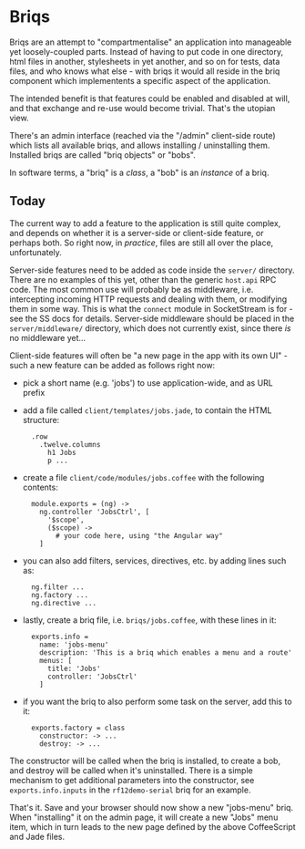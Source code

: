 # Briqs

Briqs are an attempt to "compartmentalise" an application into manageable yet
loosely-coupled parts. Instead of having to put code in one directory, html
files in another, stylesheets in yet another, and so on for tests, data files,
and who knows what else - with briqs it would all reside in the briq component
which implementents a specific aspect of the application.

The intended benefit is that features could be enabled and disabled at will,
and that exchange and re-use would become trivial. That's the utopian view.

There's an admin interface (reached via the "/admin" client-side route) which
lists all available briqs, and allows installing / uninstalling them. Installed
briqs are called "briq objects" or "bobs".

In software terms, a "briq" is a _class_, a "bob" is an _instance_ of a briq.

## Today

The current way to add a feature to the application is still quite complex, and
depends on whether it is a server-side or client-side feature, or perhaps both.
So right now, in _practice_, files are still all over the place, unfortunately.

Server-side features need to be added as code inside the `server/` directory.
There are no examples of this yet, other than the generic `host.api` RPC code.
The most common use will probably be as middleware, i.e. intercepting incoming
HTTP requests and dealing with them, or modifying them in some way. This is what
the `connect` module in SocketStream is for - see the SS docs for details.
Server-side middleware should be placed in the `server/middleware/` directory,
which does not currently exist, since there _is_ no middleware yet...

Client-side features will often be "a new page in the app with its own UI" -
such a new feature can be added as follows right now:

* pick a short name (e.g. 'jobs') to use application-wide, and as URL prefix

* add a file called `client/templates/jobs.jade`, to contain the HTML structure:

        .row
          .twelve.columns
            h1 Jobs
            p ...

* create a file `client/code/modules/jobs.coffee` with the following contents:

        module.exports = (ng) ->
          ng.controller 'JobsCtrl', [
            '$scope',
            ($scope) ->
              # your code here, using "the Angular way"
          ]
          
* you can also add filters, services, directives, etc. by adding lines such as:

        ng.filter ...
        ng.factory ...
        ng.directive ...

* lastly, create a briq file, i.e. `briqs/jobs.coffee`, with these lines in it:

        exports.info =
          name: 'jobs-menu'
          description: 'This is a briq which enables a menu and a route'
          menus: [
            title: 'Jobs'
            controller: 'JobsCtrl'
          ]

* if you want the briq to also perform some task on the server, add this to it:

        exports.factory = class
          constructor: -> ...
          destroy: -> ...

The constructor will be called when the briq is installed, to create a bob, and
destroy will be called when it's uninstalled. There is a simple mechanism to get
additional parameters into the constructor, see `exports.info.inputs` in the
`rf12demo-serial` briq for an example.

That's it. Save and your browser should now show a new "jobs-menu" briq. When
"installing" it on the admin page, it will create a new "Jobs" menu item, which
in turn leads to the new page defined by the above CoffeeScript and Jade files.

